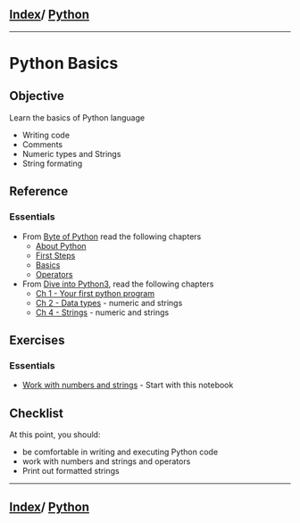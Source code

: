 <link rel='stylesheet' href='../assets/css/main.css'/>

## [Index](../README.md)/ [Python](0-README.md)

---

# Python Basics

## Objective

Learn the basics of Python language

- Writing code
- Comments
- Numeric types and Strings
- String formating

## Reference

### Essentials

* From [Byte of Python](https://python.swaroopch.com/) read the following chapters
  - [About Python](https://python.swaroopch.com/about_python.html)
  - [First Steps](https://python.swaroopch.com/first_steps.html)
  - [Basics](https://python.swaroopch.com/basics.html)
  - [Operators](https://python.swaroopch.com/op_exp.html)
* From [Dive into Python3](https://diveintopython3.problemsolving.io), read the following chapters
  - [Ch 1 - Your first python program](https://diveintopython3.problemsolving.io/your-first-python-program.html)
  - [Ch 2 - Data types](https://diveintopython3.problemsolving.io/native-datatypes.html) - numeric and strings
  - [Ch 4 - Strings](https://diveintopython3.problemsolving.io/native-datatypes.html) - numeric and strings

## Exercises

### Essentials

* [Work with numbers and strings](https://github.com/elephantscale/learning-path-for-ML-labs/blob/master/python/3-python-basics.ipynb) - Start with this notebook

## Checklist

At this point, you should:

- be comfortable in writing and executing Python code
- work with numbers and strings and operators
- Print out formatted strings

---

## [Index](../README.md)/ [Python](0-README.md)
